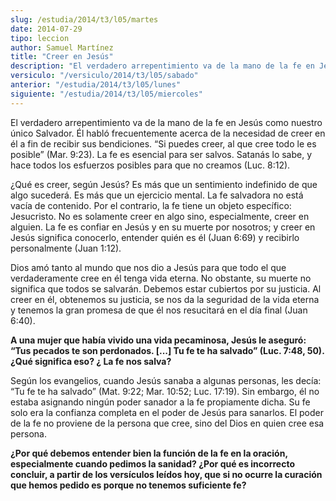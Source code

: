 ```yaml
---
slug: /estudia/2014/t3/l05/martes
date: 2014-07-29
tipo: leccion
author: Samuel Martínez
title: "Creer en Jesús"
description: "El verdadero arrepentimiento va de la mano de la fe en Jesús como nuestro único  Salvador. Él habló frecuentemente acerca de la necesidad de creer en él a fin  de..."
versiculo: "/versiculo/2014/t3/l05/sabado"
anterior: "/estudia/2014/t3/l05/lunes"
siguiente: "/estudia/2014/t3/l05/miercoles"
---
```


El verdadero arrepentimiento va de la mano de la fe en Jesús como nuestro único Salvador. Él habló frecuentemente acerca de la necesidad de creer en él a fin de recibir sus bendiciones. “Si puedes creer, al que cree todo le es posible” (Mar. 9:23). La fe es esencial para ser salvos. Satanás lo sabe, y hace todos los esfuerzos posibles para que no creamos (Luc. 8:12).

¿Qué es creer, según Jesús? Es más que un sentimiento indefinido de que algo sucederá. Es más que un ejercicio mental. La fe salvadora no está vacía de contenido. Por el contrario, la fe tiene un objeto específico: Jesucristo. No es solamente creer en algo sino, especialmente, creer en alguien. La fe es confiar en Jesús y en su muerte por nosotros; y creer en Jesús significa conocerlo, entender quién es él (Juan 6:69) y recibirlo personalmente (Juan 1:12).

Dios amó tanto al mundo que nos dio a Jesús para que todo el que verdaderamente cree en él tenga vida eterna. No obstante, su muerte no significa que todos se salvarán. Debemos estar cubiertos por su justicia. Al creer en él, obtenemos su justicia, se nos da la seguridad de la vida eterna y tenemos la gran promesa de que él nos resucitará en el día final (Juan 6:40).

**A una mujer que había vivido una vida pecaminosa, Jesús le aseguró: “Tus pecados te son perdonados. [...] Tu fe te ha salvado” (Luc. 7:48, 50). ¿Qué significa eso? ¿ La fe nos salva?**

Según los evangelios, cuando Jesús sanaba a algunas personas, les decía: “Tu fe te ha salvado” (Mat. 9:22; Mar. 10:52; Luc. 17:19). Sin embargo, él no estaba asignando ningún poder sanador a la fe propiamente dicha. Su fe solo era la confianza completa en el poder de Jesús para sanarlos. El poder de la fe no proviene de la persona que cree, sino del Dios en quien cree esa persona.

**¿Por qué debemos entender bien la función de la fe en la oración, especialmente cuando pedimos la sanidad? ¿Por qué es incorrecto concluir, a partir de los versículos leídos hoy, que si no ocurre la curación que hemos pedido es porque no tenemos suficiente fe?**
